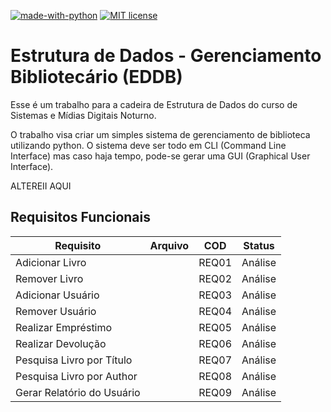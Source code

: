 [![made-with-python](https://img.shields.io/badge/Made%20with-Python-1f425f.svg)](https://www.python.org)
[![MIT license](https://img.shields.io/badge/License-MIT-blue.svg)](https://lbesson.mit-license.org/)

# Estrutura de Dados - Gerenciamento Bibliotecário (EDDB)

Esse é um trabalho para a cadeira de Estrutura de Dados do curso de Sistemas e
Mídias Digitais Noturno.

O trabalho visa criar um simples sistema de gerenciamento de biblioteca
utilizando python. O sistema deve ser todo em CLI (Command Line Interface)
mas caso haja tempo, pode-se gerar uma GUI (Graphical User Interface).


ALTEREII AQUI

## Requisitos Funcionais

| Requisito | Arquivo |  COD | Status |
| --------  | ------- |  --- | ------ |
| Adicionar Livro |   | REQ01 | Análise |
| Remover Livro |   | REQ02 | Análise |
| Adicionar Usuário |   | REQ03 | Análise |
| Remover Usuário |   | REQ04 | Análise |
| Realizar Empréstimo |   | REQ05 | Análise |
| Realizar Devolução |   | REQ06 | Análise |
| Pesquisa Livro por Título |   | REQ07 | Análise |
| Pesquisa Livro por Author |   | REQ08 | Análise |
| Gerar Relatório do Usuário |   | REQ09 | Análise |
